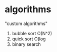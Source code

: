 # algorithms
"custom algorithms"
1) bubble sort O(N^2) 
2) quick sort O(log
3) binary search    
     
   
 
